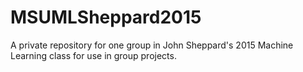 # MSUMLSheppard2015
A private repository for one group in John Sheppard's 2015 Machine Learning class for use in group projects. 
